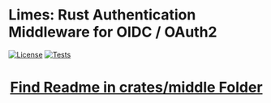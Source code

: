 # Limes: Rust Authentication Middleware for OIDC / OAuth2
[![License](https://img.shields.io/badge/License-Apache_2.0-blue.svg)](https://opensource.org/licenses/Apache-2.0)
[![Tests](https://github.com/vakamo-labs/middle-rs/actions/workflows/ci.yaml/badge.svg)](https://github.com/vakamo-labs/middle-rs/actions/workflows/unittests.yaml)

<h1 align="center"><a href="https://github.com/vakamo-labs/middle-rs/tree/main/crates/middle">Find Readme in crates/middle Folder</a></h1>
